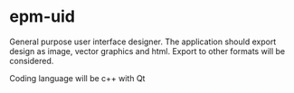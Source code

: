 # epm-uid
General purpose user interface designer. The application should export design as image, vector graphics and html. Export to other formats will be considered.

Coding language will be c++ with Qt
